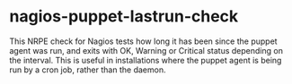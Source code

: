 nagios-puppet-lastrun-check
===========================

This NRPE check for Nagios tests how long it has been since the puppet agent was run, and exits with OK, Warning or Critical status depending on the interval. This is useful in installations where the puppet agent is being run by a cron job, rather than the daemon. 
